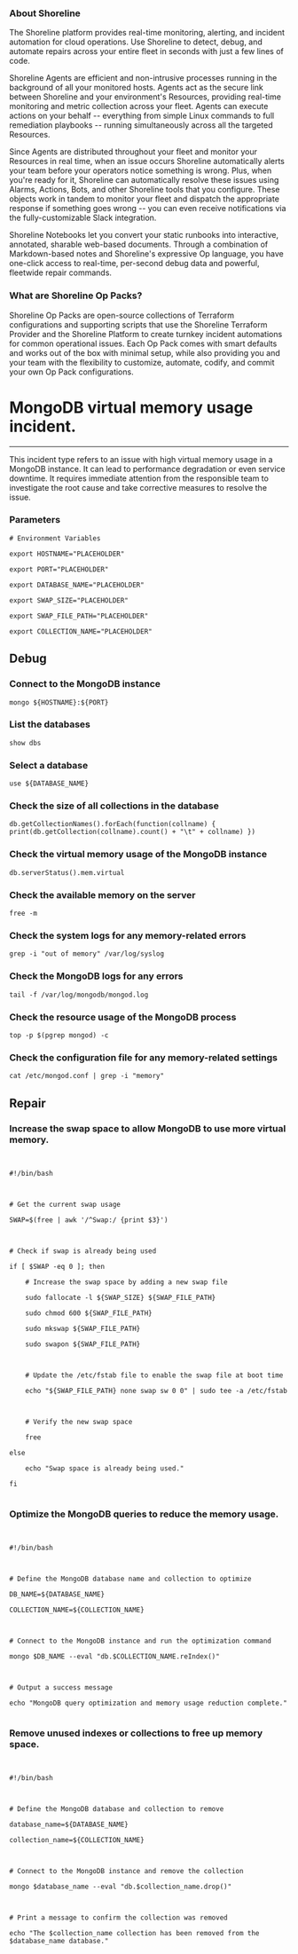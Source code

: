 
### About Shoreline
The Shoreline platform provides real-time monitoring, alerting, and incident automation for cloud operations. Use Shoreline to detect, debug, and automate repairs across your entire fleet in seconds with just a few lines of code.

Shoreline Agents are efficient and non-intrusive processes running in the background of all your monitored hosts. Agents act as the secure link between Shoreline and your environment's Resources, providing real-time monitoring and metric collection across your fleet. Agents can execute actions on your behalf -- everything from simple Linux commands to full remediation playbooks -- running simultaneously across all the targeted Resources.

Since Agents are distributed throughout your fleet and monitor your Resources in real time, when an issue occurs Shoreline automatically alerts your team before your operators notice something is wrong. Plus, when you're ready for it, Shoreline can automatically resolve these issues using Alarms, Actions, Bots, and other Shoreline tools that you configure. These objects work in tandem to monitor your fleet and dispatch the appropriate response if something goes wrong -- you can even receive notifications via the fully-customizable Slack integration.

Shoreline Notebooks let you convert your static runbooks into interactive, annotated, sharable web-based documents. Through a combination of Markdown-based notes and Shoreline's expressive Op language, you have one-click access to real-time, per-second debug data and powerful, fleetwide repair commands.

### What are Shoreline Op Packs?
Shoreline Op Packs are open-source collections of Terraform configurations and supporting scripts that use the Shoreline Terraform Provider and the Shoreline Platform to create turnkey incident automations for common operational issues. Each Op Pack comes with smart defaults and works out of the box with minimal setup, while also providing you and your team with the flexibility to customize, automate, codify, and commit your own Op Pack configurations.

# MongoDB virtual memory usage incident.
---

This incident type refers to an issue with high virtual memory usage in a MongoDB instance. It can lead to performance degradation or even service downtime. It requires immediate attention from the responsible team to investigate the root cause and take corrective measures to resolve the issue.

### Parameters
```shell
# Environment Variables

export HOSTNAME="PLACEHOLDER"

export PORT="PLACEHOLDER"

export DATABASE_NAME="PLACEHOLDER"

export SWAP_SIZE="PLACEHOLDER"

export SWAP_FILE_PATH="PLACEHOLDER"

export COLLECTION_NAME="PLACEHOLDER"
```

## Debug

### Connect to the MongoDB instance
```shell
mongo ${HOSTNAME}:${PORT}
```

### List the databases
```shell
show dbs
```

### Select a database
```shell
use ${DATABASE_NAME}
```

### Check the size of all collections in the database
```shell
db.getCollectionNames().forEach(function(collname) { print(db.getCollection(collname).count() + "\t" + collname) })
```

### Check the virtual memory usage of the MongoDB instance
```shell
db.serverStatus().mem.virtual
```

### Check the available memory on the server
```shell
free -m
```

### Check the system logs for any memory-related errors
```shell
grep -i "out of memory" /var/log/syslog
```

### Check the MongoDB logs for any errors
```shell
tail -f /var/log/mongodb/mongod.log
```

### Check the resource usage of the MongoDB process
```shell
top -p $(pgrep mongod) -c
```

### Check the configuration file for any memory-related settings
```shell
cat /etc/mongod.conf | grep -i "memory"
```

## Repair

### Increase the swap space to allow MongoDB to use more virtual memory.
```shell


#!/bin/bash



# Get the current swap usage

SWAP=$(free | awk '/^Swap:/ {print $3}')



# Check if swap is already being used

if [ $SWAP -eq 0 ]; then

    # Increase the swap space by adding a new swap file

    sudo fallocate -l ${SWAP_SIZE} ${SWAP_FILE_PATH}

    sudo chmod 600 ${SWAP_FILE_PATH}

    sudo mkswap ${SWAP_FILE_PATH}

    sudo swapon ${SWAP_FILE_PATH}



    # Update the /etc/fstab file to enable the swap file at boot time

    echo "${SWAP_FILE_PATH} none swap sw 0 0" | sudo tee -a /etc/fstab



    # Verify the new swap space

    free

else

    echo "Swap space is already being used."

fi


```

### Optimize the MongoDB queries to reduce the memory usage.
```shell


#!/bin/bash



# Define the MongoDB database name and collection to optimize

DB_NAME=${DATABASE_NAME}

COLLECTION_NAME=${COLLECTION_NAME}



# Connect to the MongoDB instance and run the optimization command

mongo $DB_NAME --eval "db.$COLLECTION_NAME.reIndex()"



# Output a success message

echo "MongoDB query optimization and memory usage reduction complete."


```

### Remove unused indexes or collections to free up memory space.
```shell


#!/bin/bash



# Define the MongoDB database and collection to remove

database_name=${DATABASE_NAME}

collection_name=${COLLECTION_NAME}



# Connect to the MongoDB instance and remove the collection

mongo $database_name --eval "db.$collection_name.drop()"



# Print a message to confirm the collection was removed

echo "The $collection_name collection has been removed from the $database_name database."


```